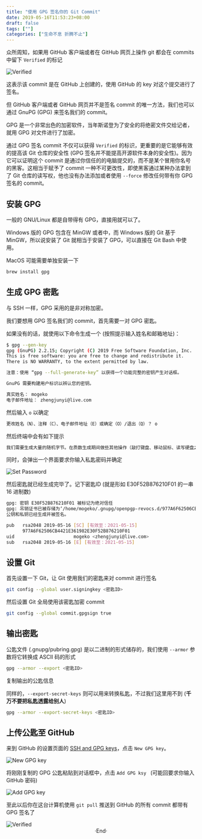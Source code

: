 ```yaml
---
title: "使用 GPG 签名你的 Git Commit"
date: 2019-05-16T11:53:23+08:00
draft: false
tags: [""]
categories: ["生命不息 折腾不止"]
---
```

<!-- 
<img alt="" src="https://mogeko.github.io/blog-images/r/065/" >
<span class="spoiler" ></span>
&emsp;&emsp;
 -->

众所周知，如果用 GitHub 客户端或者在 GitHub 网页上操作 git 都会在 commits 中留下 `Verified` 的标记

<img alt="Verified" src="https://mogeko.github.io/blog-images/r/065/verified_1.png" >

这表示该 commit 是在 GitHub 上创建的，使用 GitHub 的 key 对这个提交进行了签名。

但 GitHub 客户端或者 GitHub 网页并不是签名 commit 的唯一方法，我们也可以通过 GnuPG (GPG) 来签名我们的 commit。

GPG 是一个非常出色的加密软件，当年斯诺登为了安全的将绝密文件交给记者，就用 GPG 对文件进行了加密。

通过 GPG 签名 commit 不仅可以获得 `Verified` 的标识，更重要的是它能够有效的提高该 Git 仓库的安全性 (GPG 签名并不能提高开源软件本身的安全性)。因为它可以证明这个 commit 是通过你信任的的电脑提交的，而不是某个冒用你名号的黑客。这相当于赋予了 commit 一种不可更改性，即使黑客通过某种办法拿到了 Git 仓库的读写权，他也没有办法添加或者使用 `--force` 修改任何带有你 GPG 签名的 commit。

## 安装 GPG

一般的 GNU/Linux 都是自带得有 GPG，直接用就可以了。

Windows 版的 GPG 包含在 MinGW 或者中，而 Windows 版的 Git 基于 MinGW，所以说安装了 Git 就相当于安装了 GPG，可以直接在 Git Bash 中使用。

MacOS 可能需要单独安装一下

```bash
brew install gpg
```

## 生成 GPG 密匙

与 SSH 一样，GPG 采用的是非对称加密。

我们要想用 GPG 签名我们的 commit，首先需要一对 GPG 密匙。

如果没有的话，就使用以下命令生成一个 (按照提示输入姓名和邮箱地址)：

```bash
$ gpg --gen-key
gpg (GnuPG) 2.2.15; Copyright (C) 2019 Free Software Foundation, Inc.
This is free software: you are free to change and redistribute it.
There is NO WARRANTY, to the extent permitted by law.

注意：使用 “gpg --full-generate-key” 以获得一个功能完整的密钥产生对话框。

GnuPG 需要构建用户标识以辨认您的密钥。

真实姓名： mogeko
电子邮件地址： zhengjunyi@live.com
```

然后输入 `o` 以确定

```bash
更改姓名（N）、注释（C）、电子邮件地址（E）或确定（O）/退出（Q）？ o
```

然后终端中会有如下提示

```bash
我们需要生成大量的随机字节。在质数生成期间做些其他操作（敲打键盘、移动鼠标、读写硬盘之类的）将会是一个不错的主意；这会让随机数发生器有更好的机会获得足够的熵
```

同时，会弹出一个界面要求你输入私匙密码并确定

<img alt="Set Password" src="https://mogeko.github.io/blog-images/r/065/set-passwd.png" >

然后密匙就已经生成完毕了。记下密匙ID (就是形如 E30F52B876210F01 的一串 16 进制数)

```bash
gpg: 密钥 E30F52B876210F01 被标记为绝对信任
gpg: 吊销证书已被存储为‘/home/mogeko/.gnupg/openpgp-revocs.d/977A6F62506CB4421E361982E30F52B876210F01.rev’
公钥和私钥已经生成并被签名。

pub   rsa2048 2019-05-16 [SC] [有效至：2021-05-15]
      977A6F62506CB4421E361982E30F52B876210F01
uid                      mogeko <zhengjunyi@live.com>
sub   rsa2048 2019-05-16 [E] [有效至：2021-05-15]
```

## 设置 Git

首先设置一下 Git，让 Git 使用我们的密匙来对 commit 进行签名

```bash
git config --global user.signingkey <密匙ID>
```

然后设置 Git 全局使用该密匙加密 commit

```bash
git config --global commit.gpgsign true
```

## 输出密匙

公匙文件 (.gnupg/pubring.gpg) 是以二进制的形式储存的，我们使用 `--armor` 参数将它转换成 ASCII 码的形式

```bash
gpg --armor --export <密匙ID>
```

复制输出的公匙信息

同样的，`--export-secret-keys` 则可以用来转换私匙，不过我们这里用不到 (**千万不要把私匙透露给别人**)

```bash
gpg --armor --export-secret-keys <密匙ID>
```

## 上传公匙至 GitHub

来到 GitHub 的设置页面的 [SSH and GPG keys](https://github.com/settings/keys)，点击 `New GPG key`。

<img alt="New GPG key" src="https://mogeko.github.io/blog-images/r/065/new_gpg_key.jpg" >

将刚刚复制的 GPG 公匙粘贴到对话框中，点击 `Add GPG ksy ` (可能回要求你输入 GitHub 密码)

<img alt="Add GPG key" src="https://mogeko.github.io/blog-images/r/065/add_gpg_key.png" >

<br>

至此以后你在这台计算机使用 `git pull` 推送到 GitHub 的所有 commit 都带有 GPG 签名了

<img alt="Verified" src="https://mogeko.github.io/blog-images/r/065/verified_2.png" >

<br>

<center>  ·End·  </center>